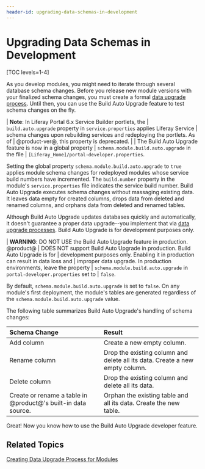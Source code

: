 ```yaml
---
header-id: upgrading-data-schemas-in-development
---
```


# Upgrading Data Schemas in Development

[TOC levels=1-4]

As you develop modules, you might need to iterate through several database 
schema changes. Before you release new module versions with your finalized
schema changes, you must create a formal 
[data upgrade process](/docs/7-1/tutorials/-/knowledge_base/t/creating-an-upgrade-process-for-your-app). 
Until then, you can use the Build Auto Upgrade feature to test schema changes on 
the fly. 

| **Note**: In Liferay Portal 6.x Service Builder portlets, the
| `build.auto.upgrade` property in `service.properties` applies Liferay Service
| schema changes upon rebuilding services and redeploying the portlets. As of
| @product-ver@, this property is deprecated.
| 
| The Build Auto Upgrade feature is now in a global property
| `schema.module.build.auto.upgrade` in the file
| `[Liferay_Home]/portal-developer.properties`.

Setting the global property `schema.module.build.auto.upgrade` to `true` applies 
module schema changes for redeployed modules whose service build numbers have 
incremented. The `build.number` property in the module's `service.properties` 
file indicates the service build number. Build Auto Upgrade executes schema 
changes without massaging existing data. It leaves data empty for created 
columns, drops data from deleted and renamed columns, and orphans data from 
deleted and renamed tables. 

Although Build Auto Upgrade updates databases quickly and automatically, it
doesn't guarantee a proper data upgrade--you implement that via 
[data upgrade processes](/docs/7-1/tutorials/-/knowledge_base/t/creating-an-upgrade-process-for-your-app).
Build Auto Upgrade is for development purposes only. 

| **WARNING**: DO NOT USE the Build Auto Upgrade feature in production. @product@
| DOES NOT support Build Auto Upgrade in production. Build Auto Upgrade is for
| development purposes only. Enabling it in production can result in data loss and
| improper data upgrade. In production environments, leave the property
| `schema.module.build.auto.upgrade` in `portal-developer.properties` set to
| `false`.

By default, `schema.module.build.auto.upgrade` is set to `false`. On any 
module's first deployment, the module's tables are generated regardless of the 
`schema.module.build.auto.upgrade` value. 

The following table summarizes Build Auto Upgrade's handling of schema changes: 

Schema Change | Result | 
:------------ | :----------- | 
Add column    | Create a new empty column. |
Rename column | Drop the existing column and delete all its data. Create a new empty column. |
Delete column | Drop the existing column and delete all its data. |
Create or rename a table in @product@'s built-in data source. | Orphan the existing table and all its data. Create the new table. |

Great! Now you know how to use the Build Auto Upgrade developer feature. 

## Related Topics

[Creating Data Upgrade Process for Modules](/docs/7-1/tutorials/-/knowledge_base/t/creating-an-upgrade-process-for-your-app)
